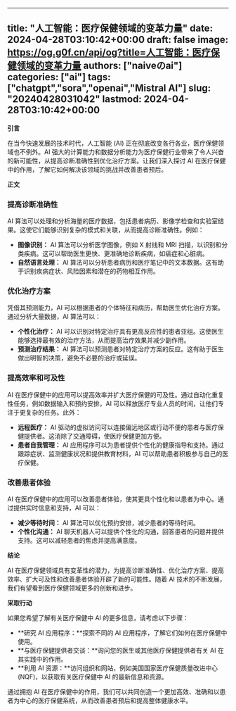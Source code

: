 
---
title: "人工智能：医疗保健领域的变革力量"
date: 2024-04-28T03:10:42+00:00
draft: false
image: https://og.g0f.cn/api/og?title=人工智能：医疗保健领域的变革力量
authors: ["naiveのai"]
categories: ["ai"]
tags: ["chatgpt","sora","openai","Mistral AI"]
slug: "20240428031042"
lastmod: 2024-04-28T03:10:42+00:00
---
**引言**

在当今快速发展的技术时代，人工智能 (AI) 正在彻底改变各行各业，医疗保健领域也不例外。AI 强大的计算能力和数据分析能力为医疗保健行业带来了令人兴奋的新可能性，从提高诊断准确性到优化治疗方案。让我们深入探讨 AI 在医疗保健中的作用，了解它如何解决该领域的挑战并改善患者预后。

**正文**

### 提高诊断准确性

AI 算法可以处理和分析海量的医疗数据，包括患者病历、影像学检查和实验室结果。这使它们能够识别复杂的模式和关联，从而提高诊断准确性。例如：

- **图像识别：** AI 算法可以分析医学图像，例如 X 射线和 MRI 扫描，以识别和分类疾病。这可以帮助医生更快、更准确地诊断疾病，如癌症和心脏病。
- **自然语言处理：** AI 算法可以分析患者病历和医疗笔记中的文本数据。这有助于识别疾病症状、风险因素和潜在的药物相互作用。

### 优化治疗方案

凭借其预测能力，AI 可以根据患者的个体特征和病历，帮助医生优化治疗方案。通过分析大量数据，AI 算法可以：

- **个性化治疗：** AI 可以识别对特定治疗具有更高反应性的患者亚组。这使医生能够选择最有效的治疗方法，从而提高治疗效果并减少副作用。
- **预测治疗结果：** AI 算法可以预测患者对特定治疗方案的反应。这有助于医生做出明智的决策，避免不必要的治疗或延误。

### 提高效率和可及性

AI 在医疗保健中的应用可以提高效率并扩大医疗保健的可及性。通过自动化重复性任务，例如数据输入和预约安排，AI 可以释放医疗专业人员的时间，让他们专注于更复杂的任务。此外：

- **远程医疗：** AI 驱动的虚拟访问可以连接偏远地区或行动不便的患者与医疗保健提供者。这消除了交通障碍，使医疗保健更加方便。
- **患者自我管理：** AI 应用程序可以为患者提供个性化的健康指导和支持。通过跟踪症状、监测健康状况和提供教育材料，AI 可以帮助患者积极参与自己的医疗保健。

### 改善患者体验

AI 在医疗保健中的应用可以改善患者体验，使其更具个性化和以患者为中心。通过提供实时信息和支持，AI 可以：

- **减少等待时间：** AI 算法可以优化预约安排，减少患者的等待时间。
- **个性化沟通：** AI 聊天机器人可以提供个性化的沟通，回答患者的问题并提供支持。这可以减轻患者的焦虑并提高满意度。

**结论**

AI 在医疗保健领域具有变革性的潜力，为提高诊断准确性、优化治疗方案、提高效率、扩大可及性和改善患者体验开辟了新的可能性。随着 AI 技术的不断发展，我们有望看到医疗保健领域更多的创新和进步。

**采取行动**

如果您希望了解有关医疗保健中 AI 的更多信息，请考虑以下步骤：

- **研究 AI 应用程序：**探索不同的 AI 应用程序，了解它们如何在医疗保健中使用。
- **与医疗保健提供者交谈：**询问您的医生或其他医疗保健提供者有关 AI 在其实践中的作用。
- **利用 AI 资源：**访问组织和网站，例如美国国家医疗保健质量改进中心 (NQF)，以获取有关医疗保健中 AI 的最新信息和资源。

通过拥抱 AI 在医疗保健中的作用，我们可以共同创造一个更加高效、准确和以患者为中心的医疗保健系统，从而改善患者预后和提高整体健康水平。